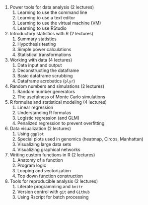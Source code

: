 1. Power tools for data analysis (2 lectures)
    1. Learning to use the command line
    2. Learning to use a text editor
    3. Learning to use the virtual machine (VM)
	4. Learning to use RStudio
2. Introductory statistics with R (2 lectures)
    1. Summary statistics
    2. Hypothesis testing
    3. Simple power calculations
	4. Statistical transformations
3. Working with data (4 lectures)
    1. Data input and output
    2. Deconstructing the dataframe
    3. Basic dataframe scrubbing
	4. Dataframe acrobatics (`plyr`)
4. Random numbers and simulations (2 lectures)
    1. Random number generators
    2. The usefulness of Monte Carlo simulations
5. R formulas and statistical modeling (4 lectures)
    1. Linear regression
	2. Understanding R formulas
    3. Logistic regression (and GLM)
	4. Penalized regression to prevent overfitting
6. Data visualization (2 lectures)
    1. Using `ggplot`
    2. Special plots used in genomics (heatmap, Circos, Manhattan)
    3. Visualizing large data sets
	4. Visualizing graphical networks
7. Writing custom functions in R (2 lectures)
    1. Anatomy of a function
    2. Program logic
    3. Looping and vectorization
    4. Top down function construction
8. Tools for reproducible analysis (2 lectures)
    1. Literate programming and `knitr`
    2. Version control with `git` and `Github`
    3. Using Rscript for batch processing

